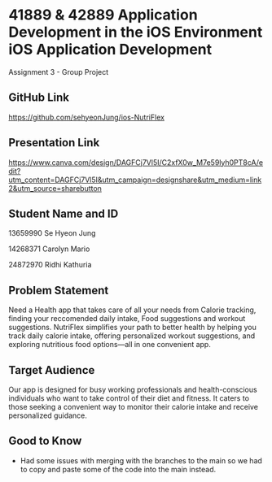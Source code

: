 # 41889 & 42889 Application Development in the iOS Environment iOS Application Development #

Assignment 3 - Group Project

## GitHub Link ##
https://github.com/sehyeonJung/ios-NutriFlex

## Presentation Link ##
https://www.canva.com/design/DAGFCj7Vl5I/C2xfX0w_M7e59lyh0PT8cA/edit?utm_content=DAGFCj7Vl5I&utm_campaign=designshare&utm_medium=link2&utm_source=sharebutton

## Student Name and ID ##
13659990 Se Hyeon Jung

14268371 Carolyn Mario

24872970 Ridhi Kathuria

## Problem Statement ##
Need a Health app that takes care of all your needs from Calorie tracking, finding your reccomended daily intake, Food suggestions and workout suggestions. NutriFlex simplifies your path to better health by helping you track daily calorie intake, offering personalized workout suggestions, and exploring nutritious food options—all in one convenient app.

## Target Audience ##

Our app is designed for busy working professionals and health-conscious individuals who want to take control of their diet and fitness. It caters to those seeking a convenient way to monitor their calorie intake and receive personalized guidance.

## Good to Know ##
- Had some issues with merging with the branches to the main so we had to copy and paste some of the code into the main instead.
